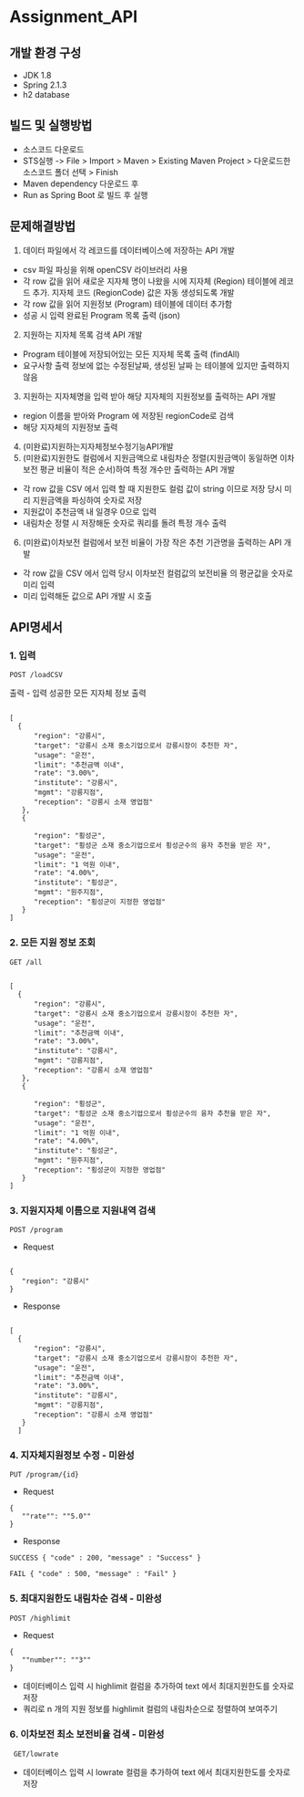 # Assignment_API


## 개발 환경 구성
- JDK 1.8
- Spring 2.1.3
- h2 database

## 빌드 및 실행방법 
- 소스코드 다운로드
- STS실행 -> File > Import > Maven > Existing Maven Project > 다운로드한 소스코드 폴더 선택 > Finish
- Maven dependency 다운로드 후 
- Run as Spring Boot 로 빌드 후 실행 


## 문제해결방법
1. 데이터 파일에서 각 레코드를 데이터베이스에 저장하는 API 개발
  - csv 파일 파싱을 위해 openCSV 라이브러리 사용
  - 각 row 값을 읽어 새로운 지자체 명이 나왔을 시에 지자체 (Region) 테이블에 레코드 추가. 지자체 코드 (RegionCode) 값은 자동 생성되도록 개발 
  - 각 row 값을 읽어 지원정보 (Program) 테이블에 데이터 추가함 
  - 성공 시 입력 완료된 Program 목록 출력 (json)
2. 지원하는 지자체 목록 검색 API 개발
  - Program 테이블에 저장되어있는 모든 지자체 목록 출력 (findAll)
  - 요구사항 출력 정보에 없는 수정된날짜, 생성된 날짜 는 테이블에 있지만 출력하지 않음 
3. 지원하는 지자체명을 입력 받아 해당 지자체의 지원정보를 출력하는 API 개발
  - region 이름을 받아와 Program 에 저장된 regionCode로 검색 
  - 해당 지자체의 지원정보 출력
  

4. (미완료)지원하는지자체정보수정기능API개발
5. (미완료)지원한도 컬럼에서 지원금액으로 내림차순 정렬(지원금액이 동일하면 이차보전 평균 비율이 적은 순서)하여 특정 개수만 출력하는 API 개발
  - 각 row 값을 CSV 에서 입력 할 때 지원한도 컬럼 값이 string 이므로 저장 당시 미리 지원금액을 파싱하여 숫자로 저장 
  - 지원값이 추천금액 내 일경우 0으로 입력 
  - 내림차순 정렬 시 저장해둔 숫자로 쿼리를 돌려 특정 개수 출력 
6. (미완료)이차보전 컬럼에서 보전 비율이 가장 작은 추천 기관명을 출력하는 API 개발
  - 각 row 값을 CSV 에서 입력 당시 이차보전 컬럼값의 보전비율 의 평균값을 숫자로 미리 입력
  - 미리 입력해둔 값으로 API 개발 시 호출 

## API명세서
### 1. 입력
<pre><code>POST /loadCSV </pre></code>

출력 - 입력 성공한 모든 지자체 정보 출력 
<pre><code>
[  
  {
      "region": "강릉시",
      "target": "강릉시 소재 중소기업으로서 강릉시장이 추천한 자",
      "usage": "운전",
      "limit": "추천금액 이내",
      "rate": "3.00%",
      "institute": "강릉시",
      "mgmt": "강릉지점",
      "reception": "강릉시 소재 영업점"
   },
   {

      "region": "횡성군",
      "target": "횡성군 소재 중소기업으로서 횡성군수의 융자 추천을 받은 자",
      "usage": "운전",
      "limit": "1 억원 이내",
      "rate": "4.00%",
      "institute": "횡성군",
      "mgmt": "원주지점",
      "reception": "횡성군이 지정한 영업점"
   }
]
</pre></code>

### 2. 모든 지원 정보 조회
<pre><code>GET /all </pre></code>

<pre><code>
[  
  {
      "region": "강릉시",
      "target": "강릉시 소재 중소기업으로서 강릉시장이 추천한 자",
      "usage": "운전",
      "limit": "추천금액 이내",
      "rate": "3.00%",
      "institute": "강릉시",
      "mgmt": "강릉지점",
      "reception": "강릉시 소재 영업점"
   },
   {

      "region": "횡성군",
      "target": "횡성군 소재 중소기업으로서 횡성군수의 융자 추천을 받은 자",
      "usage": "운전",
      "limit": "1 억원 이내",
      "rate": "4.00%",
      "institute": "횡성군",
      "mgmt": "원주지점",
      "reception": "횡성군이 지정한 영업점"
   }
]
</pre></code>

### 3. 지원지자체 이름으로 지원내역 검색
<pre><code>POST /program </pre></code>

- Request 
<pre><code>
{
   "region": "강릉시"
}
</pre></code>

- Response
<pre><code>
[  
  {
      "region": "강릉시",
      "target": "강릉시 소재 중소기업으로서 강릉시장이 추천한 자",
      "usage": "운전",
      "limit": "추천금액 이내",
      "rate": "3.00%",
      "institute": "강릉시",
      "mgmt": "강릉지점",
      "reception": "강릉시 소재 영업점"
   }
  ]
</code></pre>

### 4. 지자체지원정보 수정 - 미완성
<pre><code>PUT /program/{id} </pre></code>

- Request 
<pre><code>{
   ""rate"": ""5.0""
}</pre></code>

- Response 
<pre><code>SUCCESS { "code" : 200, "message" : "Success" }</pre></code>
<pre><code>FAIL { "code" : 500, "message" : "Fail" }</pre></code>

### 5. 최대지원한도 내림차순 검색 - 미완성
<pre><code>POST /highlimit </pre></code>

- Request 
<pre><code>{
   ""number"": ""3""
}</pre></code>

- 데이터베이스 입력 시 highlimit 컬럼을 추가하여 text 에서 최대지원한도를 숫자로 저장 
- 쿼리로 n 개의 지원 정보를 highlimit 컬럼의 내림차순으로 정렬하여 보여주기 

### 6. 이차보전 최소 보전비율 검색 - 미완성
<pre><code> GET/lowrate </pre></code>

- 데이터베이스 입력 시 lowrate 컬럼을 추가하여 text 에서 최대지원한도를 숫자로 저장 

